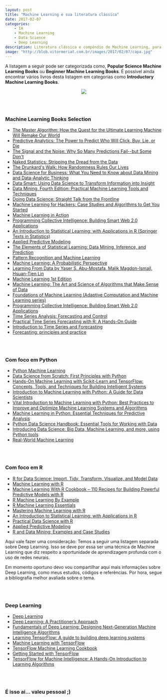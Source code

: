 ```yaml
---
layout: post
title: "Machine Learning e sua literatura clássica"
date: 2017-02-07
categories:
    - IA
    - Machine Learning
    - Data Science
    - Deep Learning
description: Literatura clássica e compêndio de Machine Learning, para quem quer aprender da maneira certa. Nest post vou listar o Popular Science Machine Learning Books, e como adendo uma listagem de Deep Learning.
image: "http://blob.vitormeriat.com.br/images/2017/02/07/capa.jpg"
---
```


A listagem a seguir pode ser categorizada como, **Popular Science Machine Learning Books** ou **Beginner Machine Learning Books**. É possível ainda encontrar vários livros desta listagem em categorias como **Introductory Machine Learning Books**.

<div align="center" class="image-content">
  <img src="http://blob.vitormeriat.com.br/images/2017/02/07/capa.jpg">
</div>

<div style="margin-bottom: 5em;"></div>

### Machine Learning Books Selection

* [The Master Algorithm: How the Quest for the Ultimate Learning Machine Will Remake Our World](https://www.amazon.com/dp/0465065708)
* [Predictive Analytics: The Power to Predict Who Will Click, Buy, Lie, or Die](https://www.amazon.com/dp/1119145678)
* [The Signal and the Noise: Why So Many Predictions Fail--but Some Don't](https://www.amazon.com/dp/0143125087)
* [Naked Statistics: Stripping the Dread from the Data](https://www.amazon.com/dp/039334777X)
* [The Drunkard's Walk: How Randomness Rules Our Lives](https://www.amazon.com/dp/0307275175)
* [Data Science for Business: What You Need to Know about Data Mining and Data-Analytic Thinking](https://www.amazon.com/dp/1449361323)
* [Data Smart: Using Data Science to Transform Information into Insight](https://www.amazon.com/dp/111866146X)
* [Data Mining, Fourth Edition: Practical Machine Learning Tools and Techniques](https://www.amazon.com/dp/0128042915)
* [Doing Data Science: Straight Talk from the Frontline](https://www.amazon.com/dp/1449358659)
* [Machine Learning for Hackers: Case Studies and Algorithms to Get You Started](https://www.amazon.com/dp/B007A0BNP4)
* [Machine Learning in Action](https://www.amazon.com/dp/1617290181)
* [Programming Collective Intelligence: Building Smart Web 2.0 Applications](https://www.amazon.com/dp/0596529325)
* [An Introduction to Statistical Learning: with Applications in R (Springer Texts in Statistics)](https://www.amazon.com/dp/1461471370)
* [Applied Predictive Modeling](https://www.amazon.com/dp/1461468485)
* [The Elements of Statistical Learning: Data Mining, Inference, and Prediction](https://www.amazon.com/dp/0387848576)
* [Pattern Recognition and Machine Learning](https://www.amazon.com/dp/0387310738)
* [Machine Learning: A Probabilistic Perspective](https://www.amazon.com/dp/0262018020)
* [Learning From Data by Yaser S. Abu-Mostafa, Malik Magdon-Ismail, Hsuan-Tien Lin](https://www.amazon.com/dp/B00YDJC98K)
* [Machine Learning 1st Edition](https://www.amazon.com/dp/0070428077)
* [Machine Learning: The Art and Science of Algorithms that Make Sense of Data](https://www.amazon.com/dp/1107422221)
* [Foundations of Machine Learning (Adaptive Computation and Machine Learning series)](https://www.amazon.com/dp/026201825X)
* [Programming Collective Intelligence: Building Smart Web 2.0 Applications](https://www.amazon.com/dp/0596529325)
* [Time Series Analysis: Forecasting and Control](http://www.amazon.com/dp/1118675029)
* [Practical Time Series Forecasting with R: A Hands-On Guide](http://www.amazon.com/dp/0997847913)
* [Introduction to Time Series and Forecasting](http://www.amazon.com/dp/3319298526)
* [Forecasting: principles and practice](http://www.amazon.com/dp/0987507109)

<div style="margin-bottom: 5em;"></div>

### Com foco em Python

* [Python Machine Learning](http://www.amazon.com/dp/1783555130)
* [Data Science from Scratch: First Principles with Python](http://www.amazon.com/dp/149190142X)
* [Hands-On Machine Learning with Scikit-Learn and TensorFlow: Concepts, Tools, and Techniques for Building Intelligent Systems](http://www.amazon.com/dp/1491962291)
* [Introduction to Machine Learning with Python: A Guide for Data Scientists](http://www.amazon.com/dp/1449369413)
* [Vital Introduction to Machine Learning with Python: Best Practices to Improve and Optimize Machine Learning Systems and Algorithms](http://www.amazon.com/dp/B01N4FUDSE)
* [Machine Learning in Python: Essential Techniques for Predictive Analysis](http://www.amazon.com/dp/1118961749)
* [Python Data Science Handbook: Essential Tools for Working with Data](http://www.amazon.com/dp/1491912057)
* [Introducing Data Science: Big Data, Machine Learning, and more, using Python tools](http://www.amazon.com/dp/1633430030)
* [Real-World Machine Learning](http://www.amazon.com/dp/1617291927)

<div style="margin-bottom: 5em;"></div>

### Com foco em R

* [R for Data Science: Import, Tidy, Transform, Visualize, and Model Data](http://www.amazon.com/dp/1491910399)
* [Machine Learning with R](http://www.amazon.com/dp/1784393908)
* [Machine Learning With R Cookbook – 110 Recipes for Building Powerful Predictive Models with R](http://www.amazon.com/dp/1783982047)
* [R Machine Learning By Example](http://www.amazon.com/dp/1784390844)
* [R Machine Learning Essentials](http://www.amazon.com/dp/178398774X)
* [Mastering Machine Learning with R](http://www.amazon.com/dp/178398452X)
* [An Introduction to Statistical Learning: with Applications in R](http://www.amazon.com/dp/1461471370)
* [Practical Data Science with R](http://www.amazon.com/dp/1617291560)
* [Applied Predictive Modeling](http://www.amazon.com/dp/1461468485)
* [R and Data Mining: Examples and Case Studies](http://www.amazon.com/dp/0123969638)

Aqui vale fazer uma consideração: Temos a seguir uma listagem separada sobre Deep Learning. Isso se deve por essa ser uma técnica de Machine Learning que diz respeito a oportunidade de aprendizagem profunda com o uso de redes neurais.

Em momento oportuno devo vou compartilhar aqui mais informações sobre Deep Learning, como meus estudos, códigos e referências. Por hora, segue a bibliografia melhor avaliada sobre o tema.

<div style="margin-bottom: 5em;"></div>

### Deep Learning
* [Deep Learning](http://www.amazon.com/dp/0262035618)
* [Deep Learning: A Practitioner’s Approach](http://www.amazon.com/dp/1491914254)
* [Fundamentals of Deep Learning: Designing Next-Generation Machine Intelligence Algorithms](http://www.amazon.com/dp/1491925612)
* [Learning TensorFlow: A guide to building deep learning systems](http://www.amazon.com/dp/1491978511)
* [Machine Learning with TensorFlow](http://www.amazon.com/dp/1617293873)
* [TensorFlow Machine Learning Cookbook](http://www.amazon.com/dp/1786462168)
* [Getting Started with TensorFlow](http://www.amazon.com/dp/1786468573)
* [TensorFlow for Machine Intelligence: A Hands-On Introduction to Learning Algorithms](http://www.amazon.com/dp/1939902452)

<div style="margin-bottom: 5em;"></div>

### É isso ai... valeu pessoal ;)
